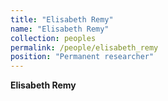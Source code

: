 ```yaml
---
title: "Elisabeth Remy"
name: "Elisabeth Remy"
collection: peoples
permalink: /people/elisabeth_remy
position: "Permanent researcher"
---
```


**Elisabeth Remy**
